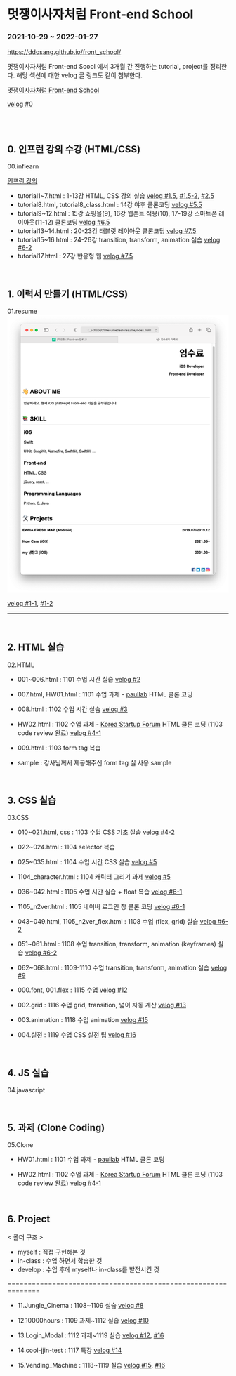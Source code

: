 
# 멋쟁이사자처럼 Front-end School
### 2021-10-29 ~ 2022-01-27

https://ddosang.github.io/front_school/

멋쟁이사자처럼 Front-end Scool 에서 3개월 간 진행하는 tutorial, project를 정리한다. 해당 섹션에 대한 velog 글 링크도 같이 첨부한다.

[멋쟁이사자처럼 Front-end School](https://k-digital.likelion.net/frontend-school)

[velog #0](https://velog.io/@ddosang/Front-end-0)

<br>
<br>

## 0. 인프런 강의 수강 (HTML/CSS)

00.inflearn

[인프런 강의](https://www.inflearn.com/course/html-css-강좌)


- tutorial1~7.html : 1-13강 HTML, CSS 강의 실습 [velog #1.5](https://velog.io/@ddosang/Front-end-1.5), [#1.5-2](https://velog.io/@ddosang/Front-end-1.5-2), [#2.5](https://velog.io/@ddosang/Front-end-2.5)
- tutorial8.html, tutorial8_class.html : 14강 야후 클론코딩 [velog #5.5](https://velog.io/@ddosang/Front-end-5.5)
- tutorial9~12.html : 15강 쇼핑몰(9), 16강 웹폰트 적용(10), 17-19강 스마트폰 레이아웃(11-12) 클론코딩 [velog #6.5](https://velog.io/@ddosang/Front-end-6.5)
- tutorial13~14.html : 20-23강 태블릿 레이아웃 클론코딩 [velog #7.5](https://velog.io/@ddosang/Front-end-7.5)
- tutorial15~16.html : 24-26강 transition, transform, animation 실습 [velog #6-2](https://velog.io/@ddosang/Front-end-6-1)
- tutorial17.html : 27강 반응형 웹 [velog #7.5](https://velog.io/@ddosang/Front-end-7.5)



<br>

## 1. 이력서 만들기 (HTML/CSS)

01.resume
![](https://github.com/ddosang/front_school/blob/main/01.Resume/real-resume/example.png?raw=true)

[velog #1-1](https://velog.io/@ddosang/Front-end-1-1), [#1-2](https://velog.io/@ddosang/Front-end-1-2)

<hr>
<br>

## 2. HTML 실습

02.HTML

- 001~006.html : 1101 수업 시간 실습 [velog #2](https://velog.io/@ddosang/Front-end-2)

- 007.html, HW01.html : 1101 수업 과제 - [paullab](http://www.paullab.co.kr/about.html) HTML 클론 코딩

- 008.html : 1102 수업 시간 실습 [velog #3](https://velog.io/@ddosang/Front-end-3)

- HW02.html : 1102 수업 과제 - [Korea Startup Forum](https://kstartupforum.org) HTML 클론 코딩 (1103 code review 완료) [velog #4-1](https://velog.io/@ddosang/Front-end-4-1)

- 009.html : 1103 form tag 복습

- sample : 강사님께서 제공해주신 form tag 실 사용 sample

<br>

## 3. CSS 실습

03.CSS

- 010~021.html, css : 1103 수업  CSS 기초 실습 [velog #4-2](https://velog.io/@ddosang/Front-end-4-2)

- 022~024.html : 1104 selector 복습

- 025~035.html : 1104 수업 시간 CSS 실습  [velog #5](https://velog.io/@ddosang/Front-end-5)

- 1104_character.html : 1104 캐릭터 그리기 과제  [velog #5](https://velog.io/@ddosang/Front-end-5)

- 036~042.html : 1105 수업 시간 실습 + float 복습 [velog #6-1](https://velog.io/@ddosang/Front-end-6-1)

- 1105_n2ver.html : 1105 네이버 로그인 창 클론 코딩 [velog #6-1](https://velog.io/@ddosang/Front-end-6-1)

- 043~049.html, 1105_n2ver_flex.html : 1108 수업 (flex, grid) 실습 [velog #6-2](https://velog.io/@ddosang/Front-end-6-2#1-2-flex)

- 051~061.html : 1108 수업 transition, transform, animation (keyframes) 실습 [velog #6-2](https://velog.io/@ddosang/Front-end-6-2#2-move)

- 062~068.html : 1109-1110 수업 transition, transform, animation 실습 [velog #9](https://velog.io/@ddosang/Front-end-9)

- 000.font, 001.flex : 1115 수업 [velog #12](https://velog.io/@ddosang/Front-end-12)

- 002.grid : 1116 수업 grid, transition, 넓이 자동 계산 [velog #13](https://velog.io/@ddosang/Front-end-13)

- 003.animation : 1118 수업 animation [velog #15](https://velog.io/@ddosang/Front-end-15)

- 004.실전 : 1119 수업 CSS 실전 팁 [velog #16](https://velog.io/@ddosang/Front-end-16)

<br>

## 4. JS 실습

04.javascript


<br>

## 5. 과제 (Clone Coding)

05.Clone

- HW01.html : 1101 수업 과제 - [paullab](http://www.paullab.co.kr/about.html) HTML 클론 코딩

- HW02.html : 1102 수업 과제 - [Korea Startup Forum](https://kstartupforum.org) HTML 클론 코딩 (1103 code review 완료) [velog #4-1](https://velog.io/@ddosang/Front-end-4-1)

<br>

## 6. Project

< 폴더 구조 >

- myself : 직접 구현해본 것
- in-class : 수업 하면서 학습한 것
- develop : 수업 후에 myself나 in-class를 발전시킨 것

==============================================================

- 11.Jungle_Cinema : 1108~1109 실습 [velog #8](https://velog.io/@ddosang/Front-end-8)

- 12.10000hours : 1109 과제~1112 실습 [velog #10](https://velog.io/@ddosang/Front-end-10)

- 13.Login_Modal : 1112 과제~1119 실습 [velog #12](https://velog.io/@ddosang/Front-end-12), [#16](https://velog.io/@ddosang/Front-end-16)

- 14.cool-jjin-test : 1117 특강 [velog #14](https://velog.io/@ddosang/Front-end-14)

- 15.Vending_Machine : 1118~1119 실습 [velog #15](https://velog.io/@ddosang/Front-end-15), [#16](https://velog.io/@ddosang/Front-end-16)
